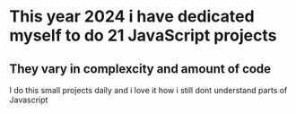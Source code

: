 # This year 2024 i have dedicated myself to do 21 JavaScript projects

## They vary in complexcity and amount of code 

I do this small projects daily and i love it how i still dont understand parts of Javascript
